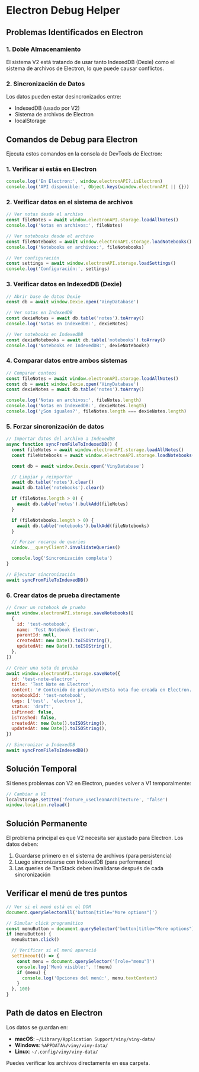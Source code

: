 # Electron Debug Helper

## Problemas Identificados en Electron

### 1. **Doble Almacenamiento**

El sistema V2 está tratando de usar tanto IndexedDB (Dexie) como el sistema de archivos de Electron, lo que puede causar conflictos.

### 2. **Sincronización de Datos**

Los datos pueden estar desincronizados entre:

- IndexedDB (usado por V2)
- Sistema de archivos de Electron
- localStorage

## Comandos de Debug para Electron

Ejecuta estos comandos en la consola de DevTools de Electron:

### 1. Verificar si estás en Electron

```javascript
console.log('En Electron:', window.electronAPI?.isElectron)
console.log('API disponible:', Object.keys(window.electronAPI || {}))
```

### 2. Verificar datos en el sistema de archivos

```javascript
// Ver notas desde el archivo
const fileNotes = await window.electronAPI.storage.loadAllNotes()
console.log('Notas en archivos:', fileNotes)

// Ver notebooks desde el archivo
const fileNotebooks = await window.electronAPI.storage.loadNotebooks()
console.log('Notebooks en archivos:', fileNotebooks)

// Ver configuración
const settings = await window.electronAPI.storage.loadSettings()
console.log('Configuración:', settings)
```

### 3. Verificar datos en IndexedDB (Dexie)

```javascript
// Abrir base de datos Dexie
const db = await window.Dexie.open('VinyDatabase')

// Ver notas en IndexedDB
const dexieNotes = await db.table('notes').toArray()
console.log('Notas en IndexedDB:', dexieNotes)

// Ver notebooks en IndexedDB
const dexieNotebooks = await db.table('notebooks').toArray()
console.log('Notebooks en IndexedDB:', dexieNotebooks)
```

### 4. Comparar datos entre ambos sistemas

```javascript
// Comparar conteos
const fileNotes = await window.electronAPI.storage.loadAllNotes()
const db = await window.Dexie.open('VinyDatabase')
const dexieNotes = await db.table('notes').toArray()

console.log('Notas en archivos:', fileNotes.length)
console.log('Notas en IndexedDB:', dexieNotes.length)
console.log('¿Son iguales?', fileNotes.length === dexieNotes.length)
```

### 5. Forzar sincronización de datos

```javascript
// Importar datos del archivo a IndexedDB
async function syncFromFileToIndexedDB() {
  const fileNotes = await window.electronAPI.storage.loadAllNotes()
  const fileNotebooks = await window.electronAPI.storage.loadNotebooks()

  const db = await window.Dexie.open('VinyDatabase')

  // Limpiar y reimportar
  await db.table('notes').clear()
  await db.table('notebooks').clear()

  if (fileNotes.length > 0) {
    await db.table('notes').bulkAdd(fileNotes)
  }

  if (fileNotebooks.length > 0) {
    await db.table('notebooks').bulkAdd(fileNotebooks)
  }

  // Forzar recarga de queries
  window.__queryClient?.invalidateQueries()

  console.log('Sincronización completa')
}

// Ejecutar sincronización
await syncFromFileToIndexedDB()
```

### 6. Crear datos de prueba directamente

```javascript
// Crear un notebook de prueba
await window.electronAPI.storage.saveNotebooks([
  {
    id: 'test-notebook',
    name: 'Test Notebook Electron',
    parentId: null,
    createdAt: new Date().toISOString(),
    updatedAt: new Date().toISOString(),
  },
])

// Crear una nota de prueba
await window.electronAPI.storage.saveNote({
  id: 'test-note-electron',
  title: 'Test Note en Electron',
  content: '# Contenido de prueba\n\nEsta nota fue creada en Electron.',
  notebookId: 'test-notebook',
  tags: ['test', 'electron'],
  status: 'draft',
  isPinned: false,
  isTrashed: false,
  createdAt: new Date().toISOString(),
  updatedAt: new Date().toISOString(),
})

// Sincronizar a IndexedDB
await syncFromFileToIndexedDB()
```

## Solución Temporal

Si tienes problemas con V2 en Electron, puedes volver a V1 temporalmente:

```javascript
// Cambiar a V1
localStorage.setItem('feature_useCleanArchitecture', 'false')
window.location.reload()
```

## Solución Permanente

El problema principal es que V2 necesita ser ajustado para Electron. Los datos deben:

1. Guardarse primero en el sistema de archivos (para persistencia)
2. Luego sincronizarse con IndexedDB (para performance)
3. Las queries de TanStack deben invalidarse después de cada sincronización

## Verificar el menú de tres puntos

```javascript
// Ver si el menú está en el DOM
document.querySelectorAll('button[title="More options"]')

// Simular click programático
const menuButton = document.querySelector('button[title="More options"]')
if (menuButton) {
  menuButton.click()

  // Verificar si el menú apareció
  setTimeout(() => {
    const menu = document.querySelector('[role="menu"]')
    console.log('Menú visible:', !!menu)
    if (menu) {
      console.log('Opciones del menú:', menu.textContent)
    }
  }, 100)
}
```

## Path de datos en Electron

Los datos se guardan en:

- **macOS**: `~/Library/Application Support/viny/viny-data/`
- **Windows**: `%APPDATA%/viny/viny-data/`
- **Linux**: `~/.config/viny/viny-data/`

Puedes verificar los archivos directamente en esa carpeta.
